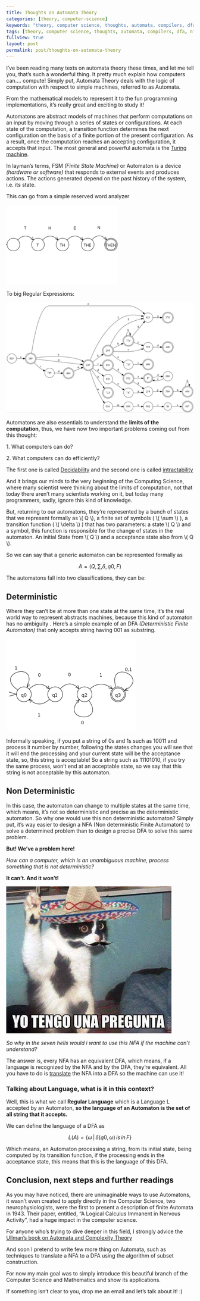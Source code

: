 ```yaml
---
title: Thoughts on Automata Theory
categories: [theory, computer-science]
keywords: "theory, computer science, thoughts, automata, compilers, dfa, nfa"
tags: [theory, computer science, thoughts, automata, compilers, dfa, nfa]
fullview: true
layout: post
permalink: post/thoughts-on-automata-theory
---
```


I’ve been reading many texts on automata theory these times, and let me tell you, that’s such a wonderful thing. It pretty much explain how computers can…. compute! Simply put, Automata Theory deals with the logic of computation with respect to simple machines, referred to as Automata.

From the mathematical models to represent it to the fun programming implementations, it’s really great and exciting to study it!

<!--more-->


Automatons are abstract models of machines that perform computations on an input by moving through a series of states or configurations. At each state of the computation, a transition function determines the next configuration on the basis of a finite portion of the present configuration. As a result, once the computation reaches an accepting configuration, it accepts that input. The most general and powerful automata is the [Turing machine](http://en.wikipedia.org/wiki/Turing_machine).

In layman’s terms, FSM _(Finite State Machine)_ or Automaton is a device _(hardware or software)_ that responds to external events and produces actions. The actions generated depend on the past history of the system, i.e. its state.

This can go from a simple reserved word analyzer

![](/content/images/2015/06/thenautomata2.png)

To big Regular Expressions:

![](/content/images/2015/06/bigdfa.jpg)

Automatons are also essentials to understand the **limits of the computation**, thus, we have now two important problems coming out from this thought:

1\. What computers can do?

2\. What computers can do efficiently?

The first one is called [Decidability](http://courses.cs.washington.edu/courses/cse322/08sp/lec20.pdf) and the second one is called [intractability](http://en.wikipedia.org/wiki/Computers_and_Intractability)

And it brings our minds to the very beginning of the Computing Science, where many scientist were thinking about the limits of computation, not that today there aren’t many scientists working on it, but today many programmers, sadly, ignore this kind of knowledge.

But, returning to our automatons, they’re represented by a bunch of states that we represent formally as \\( Q \\), a finite set of symbols ( \\( \\sum \\) ), a transition function ( \\( \\delta \\) ) that has two parameters: a state \\( Q \\) and a symbol, this function is responsible for the change of states in the automaton. An initial State from \\( Q \\) and a acceptance state also from \\( Q \\).

So we can say that a generic automaton can be represented formally as

$$
A = \left ( Q, \sum, \delta, q0, F \right ) 
$$


The automatons fall into two classifications, they can be:


## Deterministic

Where they can’t be at more than one state at the same time, it’s the real world way to represent abstracts machines, because this kind of automaton has no ambiguity . Here’s a simple example of an DFA _(Deterministic Finite Automaton)_ that only accepts string having 001 as substring.

![](/content/images/2015/06/dfaex1.png)

Informally speaking, if you put a string of 0s and 1s such as 10011 and process it number by number, following the states changes you will see that it will end the processing and your current state will be the acceptance state, so, this string is acceptable! So a string such as 11101010, if you try the same process, won’t end at an acceptable state, so we say that this string is not acceptable by this automaton.

## Non Deterministic

In this case, the automaton can change to multiple states at the same time, which means, it’s not so deterministic and precise as the deterministic automaton. So why one would use this non deterministic automaton? Simply put, it’s way easier to design a NFA (Non deterministic Finite Automaton) to solve a determined problem than to design a precise DFA to solve this same problem.

**But! We’ve a problem here!**

_How can a computer, which is an unambiguous machine, process something that is not deterministic?_

**It can’t. And it won’t!**

![](/content/images/2015/06/pergunta.jpg)

_So why in the seven hells would i want to use this NFA if the machine can’t understand?_

The answer is, every NFA has an equivalent DFA, which means, if a language is recognized by the NFA and by the DFA, they’re equivalent. All you have to do is [translate](http://web.cecs.pdx.edu/~harry/compilers/slides/LexicalPart3.pdf) the NFA into a DFA so the machine can use it!


### Talking about Language, what is it in this context?

Well, this is what we call **Regular Language** which is a Language L accepted by an Automaton, **so the language of an Automaton is the set of all string that it accepts.**

We can define the language of a DFA as

$$ 
L(A) = \{ \omega \,|\, \delta(q0, \omega)\, is\, in\, F \}
$$

Which means, an Automaton processing a string, from its initial state, being computed by its transition function, if the processing ends in the acceptance state, this means that this is the language of this DFA.


## Conclusion, next steps and further readings

As you may have noticed, there are unimaginable ways to use Automatons, it wasn’t even created to apply directly in the Computer Science, two neurophysiologists, were the first to present a description of finite Automata in 1943\. Their paper, entitled, “A Logical Calculus Immanent in Nervous Activity”, had a huge impact in the computer science.

For anyone who’s trying to dive deeper in this field, I strongly advice the [Ullman’s book on Automata and Complexity Theory](http://www.amazon.com/Introduction-Automata-Languages-Computation-Edition/dp/0321455363)

And soon I pretend to write few more thing on Automata, such as techniques to translate a NFA to a DFA using the algorithm of subset construction.

For now my main goal was to simply introduce this beautiful branch of the Computer Science and Mathematics and show its applications.

If something isn’t clear to you, drop me an email and let’s talk about it! :)
